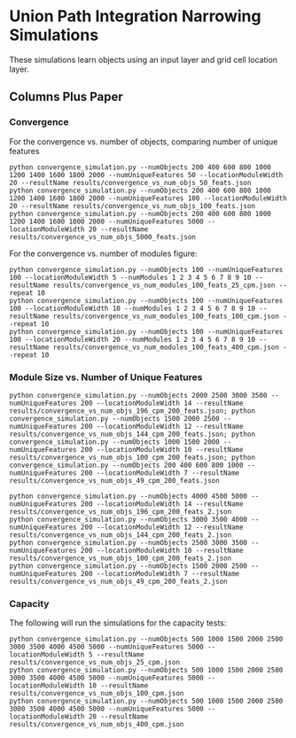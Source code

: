 # Union Path Integration Narrowing Simulations

These simulations learn objects using an input layer and grid cell
location layer.

## Columns Plus Paper

### Convergence

For the convergence vs. number of objects, comparing number of unique features

    python convergence_simulation.py --numObjects 200 400 600 800 1000 1200 1400 1600 1800 2000 --numUniqueFeatures 50 --locationModuleWidth 20 --resultName results/convergence_vs_num_objs_50_feats.json
    python convergence_simulation.py --numObjects 200 400 600 800 1000 1200 1400 1600 1800 2000 --numUniqueFeatures 100 --locationModuleWidth 20 --resultName results/convergence_vs_num_objs_100_feats.json
    python convergence_simulation.py --numObjects 200 400 600 800 1000 1200 1400 1600 1800 2000 --numUniqueFeatures 5000 --locationModuleWidth 20 --resultName results/convergence_vs_num_objs_5000_feats.json


For the convergence vs. number of modules figure:

    python convergence_simulation.py --numObjects 100 --numUniqueFeatures 100 --locationModuleWidth 5 --numModules 1 2 3 4 5 6 7 8 9 10 --resultName results/convergence_vs_num_modules_100_feats_25_cpm.json --repeat 10
    python convergence_simulation.py --numObjects 100 --numUniqueFeatures 100 --locationModuleWidth 10 --numModules 1 2 3 4 5 6 7 8 9 10 --resultName results/convergence_vs_num_modules_100_feats_100_cpm.json --repeat 10
    python convergence_simulation.py --numObjects 100 --numUniqueFeatures 100 --locationModuleWidth 20 --numModules 1 2 3 4 5 6 7 8 9 10 --resultName results/convergence_vs_num_modules_100_feats_400_cpm.json --repeat 10

### Module Size vs. Number of Unique Features

    python convergence_simulation.py --numObjects 2000 2500 3000 3500 --numUniqueFeatures 200 --locationModuleWidth 14 --resultName results/convergence_vs_num_objs_196_cpm_200_feats.json; python convergence_simulation.py --numObjects 1500 2000 2500 --numUniqueFeatures 200 --locationModuleWidth 12 --resultName results/convergence_vs_num_objs_144_cpm_200_feats.json; python convergence_simulation.py --numObjects 1000 1500 2000 --numUniqueFeatures 200 --locationModuleWidth 10 --resultName results/convergence_vs_num_objs_100_cpm_200_feats.json; python convergence_simulation.py --numObjects 200 400 600 800 1000 --numUniqueFeatures 200 --locationModuleWidth 7 --resultName results/convergence_vs_num_objs_49_cpm_200_feats.json

    python convergence_simulation.py --numObjects 4000 4500 5000 --numUniqueFeatures 200 --locationModuleWidth 14 --resultName results/convergence_vs_num_objs_196_cpm_200_feats_2.json
    python convergence_simulation.py --numObjects 3000 3500 4000 --numUniqueFeatures 200 --locationModuleWidth 12 --resultName results/convergence_vs_num_objs_144_cpm_200_feats_2.json
    python convergence_simulation.py --numObjects 2500 3000 3500 --numUniqueFeatures 200 --locationModuleWidth 10 --resultName results/convergence_vs_num_objs_100_cpm_200_feats_2.json
    python convergence_simulation.py --numObjects 1500 2000 2500 --numUniqueFeatures 200 --locationModuleWidth 7 --resultName results/convergence_vs_num_objs_49_cpm_200_feats_2.json

### Capacity

The following will run the simulations for the capacity tests:

    python convergence_simulation.py --numObjects 500 1000 1500 2000 2500 3000 3500 4000 4500 5000 --numUniqueFeatures 5000 --locationModuleWidth 5 --resultName results/convergence_vs_num_objs_25_cpm.json
    python convergence_simulation.py --numObjects 500 1000 1500 2000 2500 3000 3500 4000 4500 5000 --numUniqueFeatures 5000 --locationModuleWidth 10 --resultName results/convergence_vs_num_objs_100_cpm.json
    python convergence_simulation.py --numObjects 500 1000 1500 2000 2500 3000 3500 4000 4500 5000 --numUniqueFeatures 5000 --locationModuleWidth 20 --resultName results/convergence_vs_num_objs_400_cpm.json
